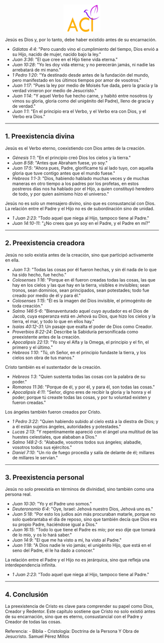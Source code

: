 <p align="center">
  <img src="logo.png" width="120"/>
</p>


Jesús es Dios y, por lo tanto, debe haber existido antes de su encarnación.

- *Gálatas 4:4*: "Pero cuando vino el cumplimiento del tiempo, Dios envió a su Hijo, nacido de mujer, nacido bajo la ley."
- *Juan 3:36*: "El que cree en el Hijo tiene vida eterna."
- *Juan 10:28*: "Yo les doy vida eterna; y no perecerán jamás, ni nadie las arrebatará de mi mano."
- *1 Pedro 1:20*: "Ya destinado desde antes de la fundación del mundo, pero manifestado en los últimos tiempos por amor de vosotros."
- *Juan 1:17*: "Pues la ley por medio de Moisés fue dada, pero la gracia y la verdad vinieron por medio de Jesucristo."
- *Juan 1:14*: "Y aquel Verbo fue hecho carne, y habitó entre nosotros (y vimos su gloria, gloria como del unigénito del Padre), lleno de gracia y de verdad."
- *Juan 1:1*: "En el principio era el Verbo, y el Verbo era con Dios, y el Verbo era Dios."

---

## **1. Preexistencia divina**
Jesús es el Verbo eterno, coexistiendo con Dios antes de la creación.

- *Génesis 1:1*: "En el principio creó Dios los cielos y la tierra."
- *Juan 8:58*: "Antes que Abraham fuese, yo soy."
- *Juan 17:5*: "Ahora pues, Padre, glorifícame tú al lado tuyo, con aquella gloria que tuve contigo antes que el mundo fuese."
- *Hebreos 1:1-3*: "Dios, habiendo hablado muchas veces y de muchas maneras en otro tiempo a los padres por los profetas, en estos postreros días nos ha hablado por el Hijo, a quien constituyó heredero de todo, y por quien asimismo hizo el universo."

Jesús no es solo un mensajero divino, sino que es consustancial con Dios. La relación entre el Padre y el Hijo no es de subordinación sino de unidad.

- *1 Juan 2:23*: "Todo aquel que niega al Hijo, tampoco tiene al Padre."
- *Juan 14:10-11*: "¿No crees que yo soy en el Padre, y el Padre en mí?"

---

## **2. Preexistencia creadora**
Jesús no solo existía antes de la creación, sino que participó activamente en ella.

- *Juan 1:3*: "Todas las cosas por él fueron hechas, y sin él nada de lo que ha sido hecho, fue hecho."
- *Colosenses 1:16*: "Porque en él fueron creadas todas las cosas, las que hay en los cielos y las que hay en la tierra, visibles e invisibles; sean tronos, sean dominios, sean principados, sean potestades; todo fue creado por medio de él y para él."
- *Colosenses 1:15*: "Él es la imagen del Dios invisible, el primogénito de toda creación."
- *Salmo 146:5-6*: "Bienaventurado aquel cuyo ayudador es el Dios de Jacob, cuya esperanza está en Jehová su Dios, que hizo los cielos y la tierra, el mar, y todo lo que en ellos hay."
- *Isaías 40:12-31*: Un pasaje que exalta el poder de Dios como Creador.
- *Proverbios 8:22-24*: Describe la Sabiduría personificada como preexistente antes de la creación.
- *Apocalipsis 22:13*: "Yo soy el Alfa y la Omega, el principio y el fin, el primero y el último."
- *Hebreos 1:10*: "Tú, oh Señor, en el principio fundaste la tierra, y los cielos son obra de tus manos."

Cristo también es el sustentador de la creación.

- *Hebreos 1:3*: "Quien sustenta todas las cosas con la palabra de su poder."
- *Romanos 11:36*: "Porque de él, y por él, y para él, son todas las cosas."
- *Apocalipsis 4:11*: "Señor, digno eres de recibir la gloria y la honra y el poder; porque tú creaste todas las cosas, y por tu voluntad existen y fueron creadas."

Los ángeles también fueron creados por Cristo.

- *1 Pedro 3:22*: "Quien habiendo subido al cielo está a la diestra de Dios; y a él están sujetos ángeles, autoridades y potestades."
- *Lucas 2:13*: "Y repentinamente apareció con el ángel una multitud de las huestes celestiales, que alababan a Dios."
- *Salmo 148:2-5*: "Alabadle, vosotros todos sus ángeles; alabadle, vosotros todos sus ejércitos."
- *Daniel 7:10*: "Un río de fuego procedía y salía de delante de él; millares de millares le servían."

---

## **3. Preexistencia personal**
Jesús no solo preexistía en términos de divinidad, sino también como una persona real.

- *Juan 10:30*: "Yo y el Padre uno somos."
- *Deuteronomio 6:4*: "Oye, Israel: Jehová nuestro Dios, Jehová uno es."
- *Juan 5:18*: "Por esto los judíos aún más procuraban matarle, porque no solo quebrantaba el día de reposo, sino que también decía que Dios era su propio Padre, haciéndose igual a Dios."
- *Juan 16:15*: "Todo lo que tiene el Padre es mío; por eso dije que tomará de lo mío, y os lo hará saber."
- *Juan 14:9*: "El que me ha visto a mí, ha visto al Padre."
- *Juan 1:18*: "A Dios nadie le vio jamás; el unigénito Hijo, que está en el seno del Padre, él le ha dado a conocer."

La relación entre el Padre y el Hijo no es jerárquica, sino que refleja una interdependencia infinita.

- *1 Juan 2:23*: "Todo aquel que niega al Hijo, tampoco tiene al Padre."

---

## **4. Conclusión**
La preexistencia de Cristo es clave para comprender su papel como Dios, Creador y Redentor. Este capítulo sostiene que Cristo no solo existió antes de su encarnación, sino que es eterno, consustancial con el Padre y Creador de todas las cosas. 

Referencia: - Biblia
            - Cristología: Doctrina de la Persona Y Obra de Jesucristo. Samuel Pérez Millos
